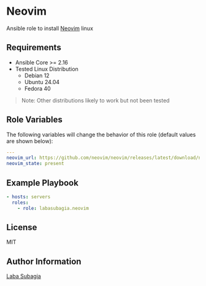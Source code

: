 Neovim
=========

Ansible role to install [Neovim](https://neovim.io/) linux

Requirements
------------
- Ansible Core >= 2.16
- Tested Linux Distribution
  - Debian 12
  - Ubuntu 24.04
  - Fedora 40

> Note: Other distributions likely to work but not been tested

Role Variables
--------------

The following variables will change the behavior of this role (default values are shown below):

```yaml
---
neovim_url: https://github.com/neovim/neovim/releases/latest/download/nvim-linux64.tar.gz
neovim_state: present

```


Example Playbook
----------------
```yaml
- hosts: servers
  roles:
    - role: labasubagia.neovim
```

License
-------

MIT

Author Information
------------------

[Laba Subagia](https://github.com/labasubagia)
